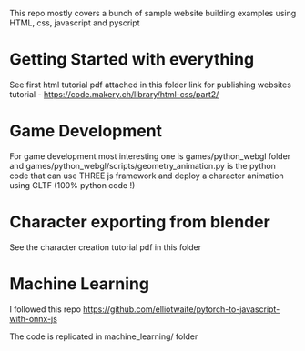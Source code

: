 This repo mostly covers a bunch of sample website building examples using HTML, css, javascript and pyscript

Getting Started with everything
===============================
See first html tutorial pdf attached in this folder
link for publishing websites tutorial - https://code.makery.ch/library/html-css/part2/

Game Development
================
For game development most interesting one is games/python_webgl folder and games/python_webgl/scripts/geometry_animation.py is the python code that can use THREE js framework and deploy a character animation using GLTF (100% python code !)

Character exporting from blender
=================================
See the character creation tutorial pdf in this folder


Machine Learning
================
I followed this repo
https://github.com/elliotwaite/pytorch-to-javascript-with-onnx-js

The code is replicated in machine_learning/ folder
